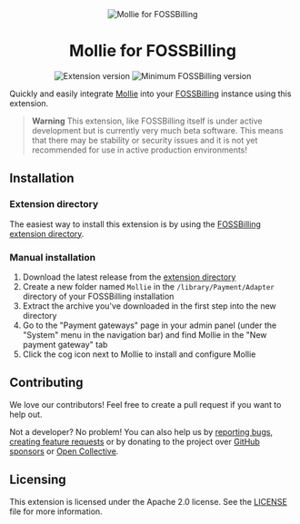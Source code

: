 <div align="center">
  <img src="https://user-images.githubusercontent.com/35808275/236844335-8085c37f-ea5f-4e6a-9712-8c5bea7ebcaf.png" alt="Mollie for FOSSBilling">
  <h1>Mollie for FOSSBilling</h1>
  <img src="http://extensions.fossbilling.org/api/extension/Mollie/badges/version" alt="Extension version">
  <img src="http://extensions.fossbilling.org/api/extension/Mollie/badges/min_fossbilling_version" alt="Minimum FOSSBilling version">
</div>

Quickly and easily integrate [Mollie](https://mollie.com) into your [FOSSBilling](https://fossbilling.org) instance using this extension.

> **Warning**
> This extension, like FOSSBilling itself is under active development but is currently very much beta software. This means that there may be stability or security issues and it is not yet recommended for use in active production environments!

## Installation
### Extension directory
The easiest way to install this extension is by using the [FOSSBilling extension directory](https://extensions.fossbilling.org/extension/Mollie).

### Manual installation
1. Download the latest release from the [extension directory](https://extensions.fossbilling.org/extension/Mollie)
2. Create a new folder named `Mollie` in the `/library/Payment/Adapter` directory of your FOSSBilling installation
3. Extract the archive you've downloaded in the first step into the new directory
4. Go to the "Payment gateways" page in your admin panel (under the "System" menu in the navigation bar) and find Mollie in the "New payment gateway" tab
5. Click the cog icon next to Mollie to install and configure Mollie

## Contributing
We love our contributors! Feel free to create a pull request if you want to help out.

Not a developer? No problem! You can also help us by [reporting bugs, creating feature requests](https://github.com/FOSSBilling/mollie/issues/new/choose) or by donating to the project over [GitHub sponsors](https://github.com/sponsors/FOSSBilling) or [Open Collective](https://opencollective.com/fossbilling).

## Licensing
This extension is licensed under the Apache 2.0 license. See the [LICENSE](LICENSE) file for more information.
